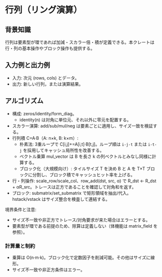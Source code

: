 # 行列（リング演算）

## 背景知識
行列は要素型が環であれば加減・スカラー倍・積が定義できる。本クレートは行・列の基本操作やブロック操作も提供する。

## 入力例と出力例
- 入力: 次元 (rows, cols) とデータ。
- 出力: 新しい行列，または演算結果。

## アルゴリズム
- 構成: zeros/identity/form_diag。
	- identity(n) は対角に単位元、それ以外に零元を配置する。
- スカラー演算: add/sub/mul/neg は要素ごとに適用し、サイズ一致を検証する。
- 行列積 C=A·B（A: n×k, B: k×m）:
	- 朴素法: 3重ループで C[i,j]+=A[i,t]·B[t,j]。ループ順は `i-j-t` または `i-t-j` を採用してキャッシュ局所性を改善する。
	- ベクトル乗算 mul_vector は B を長さ k の列ベクトルとみなし同様に計算する。
	- ブロック化（大規模向け）: タイルサイズ T を決め B と A を T×T ブロックに分割し、ブロック積でキャッシュヒット率を上げる。
- 行・列操作: scale_row/scale_col、row_add(dst, src, α) で R_dst ← R_dst + αR_src。トレースは正方であることを確認して対角和を返す。
- ブロック: submatrix/set_submatrix で矩形領域を抽出/代入。hstack/vstack はサイズ整合を検査して連結する。

境界条件と注意:
- サイズ不一致や非正方でトレース/対角要求が来た場合はエラーとする。
- 要素型が環である前提のため、除算は定義しない（体機能は matrix_field を参照）。

### 計算量と制約
- 乗算は O(n·m·k)。ブロック化で定数因子を削減可能。その他はサイズに線形。
- サイズ不一致や非正方条件はエラー。
